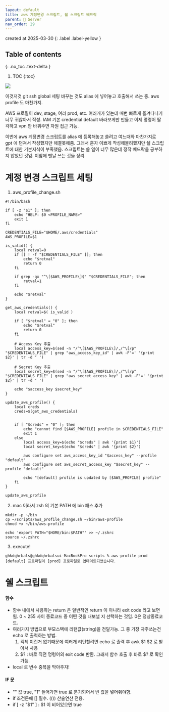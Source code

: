 ```yaml
---
layout: default
title: aws 계정변경 스크립트, 쉘 스크립트 베드락
parent: 📌 Server
nav_order: 29
---
```


created at 2025-03-30
{: .label .label-yellow }

## Table of contents
{: .no_toc .text-delta }

1. TOC
{:toc}

![](../2025-04-23-00-46-55.png)

이것저것 git ssh global 세팅 바꾸는 것도 alias 에 넣어놓고 호출해서 쓰는 중. aws profile 도 마찬가지.

AWS 프로필이 dev, stage, 여러 prod, etc. 여러개가 있는데 매번 빠르게 옮겨다니기 너무 귀찮아서 작성. IAM 기본 credential default 바라보게만 만들고 이제 명령어 딸각하고 vpn 만 바꿔주면 자원 접근 가능.

이번에 aws 계정변경 스크립트를 alias 에 등록해놓고 쓸려고 여느때와 마찬가지로 gpt 에 던져서 작성했지만 해결못해줌. 그래서 혼자 이쁘게 작성해볼려했지만 쉘 스크립트에 대한 기본지식이 부족했음. 스크립트는 쓸 일이 너무 많은데 정작 베드락을 공부하지 않았던 것임. 이참에 맨날 쓰는 것들 정리.

# 계정 변경 스크립트 세팅

1. aws_profile_change.sh

```shell
#!/bin/bash

if [ -z "$1" ]; then
    echo "HELP: $0 <PROFILE_NAME>"
    exit 1
fi

CREDENTIALS_FILE="$HOME/.aws/credentials"
AWS_PROFILE=$1

is_valid() {
    local retval=0
    if [[ ! -f "$CREDENTIALS_FILE" ]]; then
        echo "$retval"
        return 0
    fi

    if grep -qx "^\[$AWS_PROFILE\]$" "$CREDENTIALS_FILE"; then
        retval=1
    fi

    echo "$retval"
}

get_aws_credentials() {
    local retval=$( is_valid )

    if [ "$retval" = "0" ]; then
        echo "$retval"
        return 0
    fi

    # Access Key 추출
    local access_key=$(sed -n "/^\[$AWS_PROFILE\]/,/^\[/p" "$CREDENTIALS_FILE" | grep "aws_access_key_id" | awk -F'=' '{print $2}' | tr -d ' ')
    
    # Secret Key 추출
    local secret_key=$(sed -n "/^\[$AWS_PROFILE\]/,/^\[/p" "$CREDENTIALS_FILE" | grep "aws_secret_access_key" | awk -F'=' '{print $2}' | tr -d ' ')

    echo "$access_key $secret_key"
}

update_aws_profile() {
    local creds
    creds=$(get_aws_credentials)
    

    if [ "$creds" = "0" ]; then
        echo "cannot find [$AWS_PROFILE] profile in $CREDENTIALS_FILE"
        exit 1
    else
        local access_key=$(echo "$creds" | awk '{print $1}')
        local secret_key=$(echo "$creds" | awk '{print $2}')

        aws configure set aws_access_key_id "$access_key" --profile "default"
        aws configure set aws_secret_access_key "$secret_key" --profile "default"

        echo "[default] profile is updated by [$AWS_PROFILE] profile"
    fi
}

update_aws_profile

```

2. mac 이라서 zsh 의 기본 PATH 에 bin 패스 추가

```
mkdir -p ~/bin
cp ~/scripts/aws_profile_change.sh ~/bin/aws-profile 
chmod +x ~/bin/aws-profile

echo 'export PATH="$HOME/bin:$PATH"' >> ~/.zshrc
source ~/.zshrc
```

3. execute!

```
ghkdqhrbals@ghkdqhrbalsui-MacBookPro scripts % aws-profile prod
[default] 프로파일이 [prod] 프로파일로 업데이트되었습니다.
```

# 쉘 스크립트
#### 함수

* 함수 내에서 사용하는 return 은 일반적인 return 이 아니라 exit code 라고 보면 됨. 0 ~ 255 사이 종료코드 중 어떤 것을 내보낼 지 선택하는 것임. 0은 정상종료코드.
* 여러가지 방법으로 부모스택에 리턴값(string)을 전달가능. 그 중 가장 자주쓰는건 echo 로 출력하는 방법.
  1. 객체 이런거 없기때문에 여러개 리턴할려면 echo 로 출력 후 awk $1 $2 로 받아서 사용
  2. $? : 바로 직전 명령어의 exit code 반환. 그래서 함수 호출 후 바로 $? 로 확인 가능.
* local 로 변수 중복을 막아주자!

#### IF 문
* "" 값 true, "1" 들어가면 true 로 분기되어서 빈 값을 넣어줘야함.
* if 조건문에 [] 필수. (()) 산술연산 전용.
* if [ -z "$1" ] : $1 이 비어있으면 true

